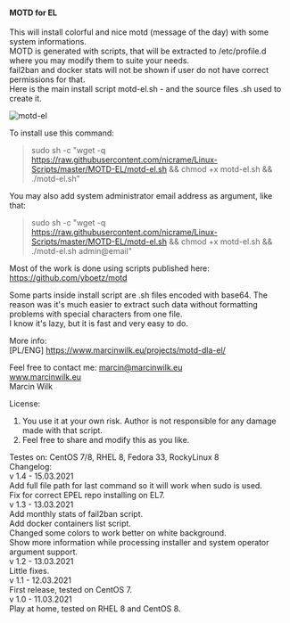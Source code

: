 #### MOTD for EL

This will install colorful and nice motd (message of the day) with some system informations.  
MOTD is generated with scripts, that will be extracted to /etc/profile.d 
where you may modify them to suite your needs.  
fail2ban and docker stats will not be shown if user do not have correct permissions for that.  
Here is the main install script motd-el.sh - and the source files .sh used to create it.

![motd-el](https://user-images.githubusercontent.com/5872054/111041700-d7980a80-8439-11eb-850a-f8c99ef0d6e4.png)

To install use this command:  
> sudo sh -c "wget -q https://raw.githubusercontent.com/nicrame/Linux-Scripts/master/MOTD-EL/motd-el.sh && chmod +x motd-el.sh && ./motd-el.sh"  

You may also add system administrator email address as argument, like that:  
> sudo sh -c "wget -q https://raw.githubusercontent.com/nicrame/Linux-Scripts/master/MOTD-EL/motd-el.sh && chmod +x motd-el.sh && ./motd-el.sh admin@email"  

Most of the work is done using scripts published here: https://github.com/yboetz/motd

Some parts inside install script are .sh files encoded with base64. 
The reason was it's much easier to extract such data without formatting problems 
with special characters from one file.  
I know it's lazy, but it is fast and very easy to do. 

More info:  
[PL/ENG] https://www.marcinwilk.eu/projects/motd-dla-el/

Feel free to contact me: marcin@marcinwilk.eu  
www.marcinwilk.eu  
Marcin Wilk  

License:  
1. You use it at your own risk. Author is not responsible for any damage made with that script.  
2. Feel free to share and modify this as you like.

Testes on: CentOS 7/8, RHEL 8, Fedora 33, RockyLinux 8  
Changelog:  
v 1.4 - 15.03.2021  
Add full file path for last command so it will work when sudo is used.  
Fix for correct EPEL repo installing on EL7.  
v 1.3 - 13.03.2021  
Add monthly stats of fail2ban script.  
Add docker containers list script.  
Changed some colors to work better on white background.  
Show more information while processing installer and system operator argument support.  
v 1.2 - 13.03.2021  
Little fixes.  
v 1.1 - 12.03.2021  
First release, tested on CentOS 7.  
v 1.0 - 11.03.2021  
Play at home, tested on RHEL 8 and CentOS 8.
